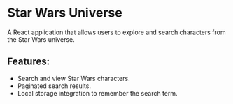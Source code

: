 # Star Wars Universe

A React application that allows users to explore and search characters from the Star Wars universe.

## Features:
- Search and view Star Wars characters.
- Paginated search results.
- Local storage integration to remember the search term.

